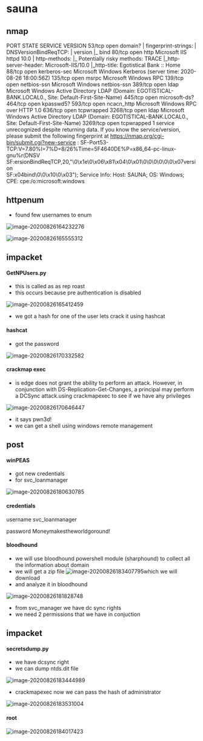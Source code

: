 # sauna



## nmap



PORT     STATE SERVICE       VERSION
53/tcp   open  domain?
| fingerprint-strings: 
|   DNSVersionBindReqTCP: 
|     version
|_    bind
80/tcp   open  http          Microsoft IIS httpd 10.0
| http-methods: 
|_  Potentially risky methods: TRACE
|_http-server-header: Microsoft-IIS/10.0
|_http-title: Egotistical Bank :: Home
88/tcp   open  kerberos-sec  Microsoft Windows Kerberos (server time: 2020-08-26 18:00:56Z)
135/tcp  open  msrpc         Microsoft Windows RPC
139/tcp  open  netbios-ssn   Microsoft Windows netbios-ssn
389/tcp  open  ldap          Microsoft Windows Active Directory LDAP (Domain: EGOTISTICAL-BANK.LOCAL0., Site: Default-First-Site-Name)
445/tcp  open  microsoft-ds?
464/tcp  open  kpasswd5?
593/tcp  open  ncacn_http    Microsoft Windows RPC over HTTP 1.0
636/tcp  open  tcpwrapped
3268/tcp open  ldap          Microsoft Windows Active Directory LDAP (Domain: EGOTISTICAL-BANK.LOCAL0., Site: Default-First-Site-Name)
3269/tcp open  tcpwrapped
1 service unrecognized despite returning data. If you know the service/version, please submit the following fingerprint at https://nmap.org/cgi-bin/submit.cgi?new-service :
SF-Port53-TCP:V=7.80%I=7%D=8/26%Time=5F4640DE%P=x86_64-pc-linux-gnu%r(DNSV
SF:ersionBindReqTCP,20,"\0\x1e\0\x06\x81\x04\0\x01\0\0\0\0\0\0\x07version\
SF:x04bind\0\0\x10\0\x03");
Service Info: Host: SAUNA; OS: Windows; CPE: cpe:/o:microsoft:windows



## httpenum

- found few usernames to enum

![image-20200826164232276](sauna.assets/image-20200826164232276.png)



![image-20200826165555312](sauna.assets/image-20200826165555312.png)

## impacket



#### GetNPUsers.py

- this is called as as rep roast 
- this occurs because pre authentication is disabled

![image-20200826165412459](sauna.assets/image-20200826165412459.png)

- we got a hash for one of the user lets crack it using hashcat



#### hashcat

- got the password

![image-20200826170332582](sauna.assets/image-20200826170332582.png)



#### crackmap exec

- is edge does not grant the ability to perform an attack. However, in conjunction with DS-Replication-Get-Changes, a principal may perform a DCSync attack.using crackmapexec to see if we have any privileges

![image-20200826170646447](sauna.assets/image-20200826170646447.png)

- it says pwn3d!
- we can get a shell using windows remote management





## post



#### winPEAS

- got new credentials
- for svc_loanmanager

![image-20200826180630785](sauna.assets/image-20200826180630785.png)



#### credentials

username 		svc_loanmanager

password		  Moneymakestheworldgoround!



#### bloodhound 

- we will use bloodhound powershell  module (sharphound) to collect all the information about domain
- we will get a zip file ![image-20200826183407795](sauna.assets/image-20200826183407795.png)which we will download 
- and analyze it in bloodhound



![image-20200826181828748](sauna.assets/image-20200826181828748.png)

- from svc_manager we have dc sync rights
- we need 2 permissions that we have in conjuction



## impacket

#### secretsdump.py

- we have dcsync right 
- we can dump ntds.dit file 

![image-20200826183444989](sauna.assets/image-20200826183444989.png)



- crackmapexec now we can pass the hash of administrator

![image-20200826183531004](sauna.assets/image-20200826183531004.png)

#### root

![image-20200826184017423](sauna.assets/image-20200826184017423.png)